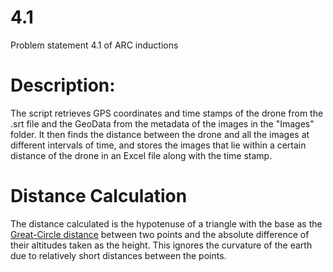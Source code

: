 # 4.1
Problem statement 4.1 of ARC inductions


# Description:
The script retrieves GPS coordinates and time stamps of the drone from the .srt file and the GeoData from the metadata of the images in the
"Images" folder. It then finds the distance between the drone and all the images at different intervals of time, and stores the images that lie within a certain distance of the drone in an Excel file along with the time stamp. 

# Distance Calculation
The distance calculated is the hypotenuse of a triangle with the base as the [Great-Circle distance](https://en.wikipedia.org/wiki/Great-circle_distance) between two points and the absolute difference of their altitudes taken as the height. This ignores the curvature of the earth due to relatively short distances between the points.


